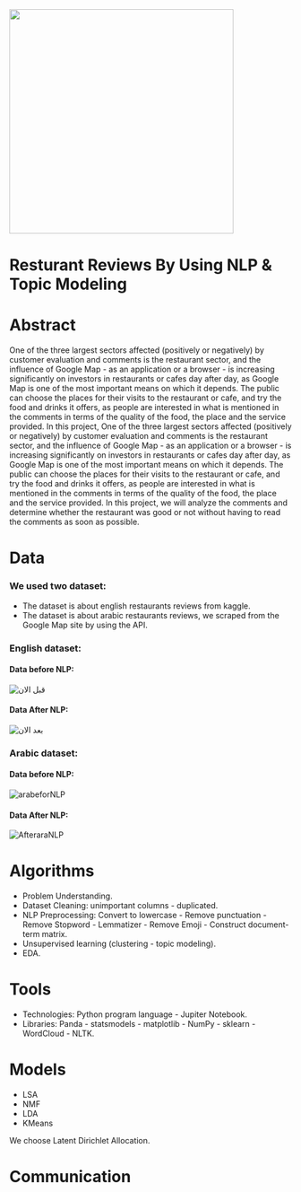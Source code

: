 <img src="https://user-images.githubusercontent.com/93095814/147701834-7f10776a-85b5-46ef-b0f5-a29fb659bf8d.png" width="400" heigh="400" /> 

# Resturant Reviews By Using NLP & Topic Modeling


# Abstract

One of the three largest sectors affected (positively or negatively) by customer evaluation and comments is the restaurant sector, and the influence of Google Map - as an application or a browser - is increasing significantly on investors in restaurants or cafes day after day, as Google Map is one of the most important means on which it depends. The public can choose the places for their visits to the restaurant or cafe, and try the food and drinks it offers, as people are interested in what is mentioned in the comments in terms of the quality of the food, the place and the service provided. In this project, One of the three largest sectors affected (positively or negatively) by customer evaluation and comments is the restaurant sector, and the influence of Google Map - as an application or a browser - is increasing significantly on investors in restaurants or cafes day after day, as Google Map is one of the most important means on which it depends. The public can choose the places for their visits to the restaurant or cafe, and try the food and drinks it offers, as people are interested in what is mentioned in the comments in terms of the quality of the food, the place and the service provided. In this project, we will analyze the comments and determine whether the restaurant was good or not without having to read the comments as soon as possible.

# Data 
### We used two dataset:
* The dataset is about english restaurants reviews from kaggle.
* The dataset is about arabic restaurants reviews, we scraped from the Google Map site by using the API.</p>

### English dataset:
#### Data before NLP:

![قبل الان](https://user-images.githubusercontent.com/93095814/147701216-a1f76971-e29f-4279-862a-2939c844b958.png)

#### Data After NLP:
![بعد الان](https://user-images.githubusercontent.com/93095814/147701219-d19038d9-c9a7-4202-b506-b35272283cda.png)


### Arabic dataset:
#### Data before NLP:

![arabeforNLP](https://user-images.githubusercontent.com/93095814/147701449-d0a124fc-e103-4774-a3d2-96328ecf6718.png)


#### Data After NLP:



![AfteraraNLP](https://user-images.githubusercontent.com/93095814/147701484-5e6dd840-8b78-43c6-9bc2-b9cb7ad4c7a7.png)


# Algorithms
* Problem Understanding.
* Dataset Cleaning: unimportant columns - duplicated.
* NLP Preprocessing: Convert to lowercase - Remove punctuation - Remove Stopword - Lemmatizer - Remove Emoji - Construct document-term matrix.
* Unsupervised learning (clustering - topic modeling).
* EDA.

# Tools
* Technologies: Python program language - Jupiter Notebook.
* Libraries: Panda - statsmodels - matplotlib - NumPy - sklearn - WordCloud - NLTK.

# Models
* LSA
* NMF
* LDA
* KMeans

We choose Latent Dirichlet Allocation.

# Communication

